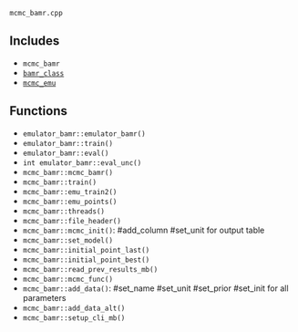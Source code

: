 `mcmc_bamr.cpp`

## Includes
 - `mcmc_bamr` 
 - [`bamr_class`](./bamr_class.md) 
 - [`mcmc_emu`](./mcmc_emu.md) 

## Functions
 - `emulator_bamr::emulator_bamr()` 
 - `emulator_bamr::train()`
 - `emulator_bamr::eval()`
 - `int emulator_bamr::eval_unc()`
 - `mcmc_bamr::mcmc_bamr()`
 - `mcmc_bamr::train()`
 - `mcmc_bamr::emu_train2()`
 - `mcmc_bamr::emu_points()`
 - `mcmc_bamr::threads()`
 - `mcmc_bamr::file_header()`
 - `mcmc_bamr::mcmc_init()`: #add_column #set_unit for output table
 - `mcmc_bamr::set_model()`
 - `mcmc_bamr::initial_point_last()`
 - `mcmc_bamr::initial_point_best()`
 - `mcmc_bamr::read_prev_results_mb()`
 - `mcmc_bamr::mcmc_func()`
 - `mcmc_bamr::add_data()`: #set_name #set_unit #set_prior #set_init for all parameters
 - `mcmc_bamr::add_data_alt()`
 - `mcmc_bamr::setup_cli_mb()`
 